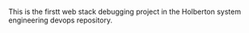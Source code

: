 This is the firstt web stack debugging project in the Holberton system engineering devops repository.
